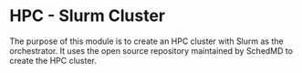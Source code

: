 # HPC - Slurm Cluster

The purpose of this module is to create an HPC cluster with Slurm as the orchestrator. It uses the open source repository maintained by SchedMD to create the HPC cluster. 

<!-- BEGIN TFDOC -->

<!-- END TFDOC -->